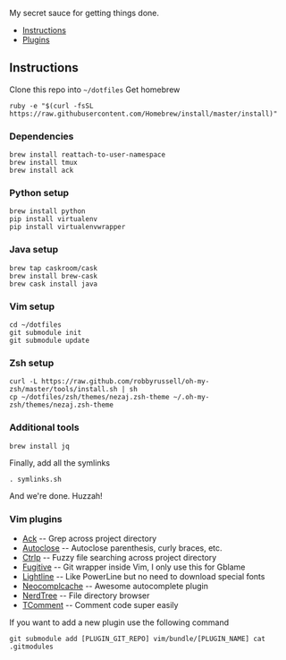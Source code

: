 My secret sauce for getting things done.

* [Instructions](#instructions)
* [Plugins](#vim-plugins)

## Instructions
Clone this repo into `~/dotfiles`
Get homebrew
```
ruby -e "$(curl -fsSL https://raw.githubusercontent.com/Homebrew/install/master/install)"
```

### Dependencies
```
brew install reattach-to-user-namespace
brew install tmux
brew install ack
```

### Python setup
```
brew install python
pip install virtualenv
pip install virtualenvwrapper
```

### Java setup
```
brew tap caskroom/cask
brew install brew-cask
brew cask install java
```

### Vim setup
```
cd ~/dotfiles
git submodule init
git submodule update
```

### Zsh setup
```
curl -L https://raw.github.com/robbyrussell/oh-my-zsh/master/tools/install.sh | sh
cp ~/dotfiles/zsh/themes/nezaj.zsh-theme ~/.oh-my-zsh/themes/nezaj.zsh-theme
```

### Additional tools
```
brew install jq
```

Finally, add all the symlinks
```
. symlinks.sh
```

And we're done. Huzzah!

### Vim plugins
* [Ack][Ack] -- Grep across project directory
* [Autoclose][Autoclose] -- Autoclose parenthesis, curly braces, etc.
* [Ctrlp][Ctrlp] -- Fuzzy file searching across project directory
* [Fugitive][Fugitive]  -- Git wrapper inside Vim, I only use this for Gblame
* [Lightline][Lightline] -- Like PowerLine but no need to download special fonts
* [Neocomplcache][Neocomplcache] -- Awesome autocomplete plugin
* [NerdTree][NerdTree] -- File directory browser
* [TComment][TComment] -- Comment code super easily

If you want to add a new plugin use the following command
```
git submodule add [PLUGIN_GIT_REPO] vim/bundle/[PLUGIN_NAME] cat .gitmodules
```

[Ack]: https://github.com/mileszs/ack.vim.git
[Autoclose]: https://github.com/Townk/vim-autoclose
[CtrlP]: https://github.com/kien/ctrlp.vim.git
[Fugitive]: https://github.com/tpope/vim-fugitive
[LightLine]: https://github.com/itchyny/lightline.vim
[Neocomplcache]: https://github.com/Shougo/neocomplcache.vim
[NerdTree]: https://github.com/scrooloose/nerdtree.git
[TComment]: https://github.com/tomtom/tcomment_vim
